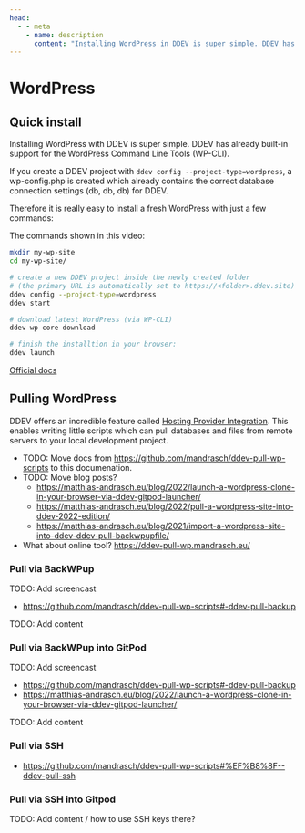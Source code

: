 ```yaml
---
head:
  - - meta
    - name: description
      content: "Installing WordPress in DDEV is super simple. DDEV has already built-in support for the WordPress Command Line Tools (WP-CLI),therefore you can just download WordPress and install it locally:"
---
```


# WordPress

## Quick install

Installing WordPress with DDEV is super simple. DDEV has already built-in support for the WordPress Command Line Tools (WP-CLI).

If you create a DDEV project with `ddev config --project-type=wordpress`, a wp-config.php is created which already contains the correct database connection settings (db, db, db) for DDEV.

Therefore it is really easy to install a fresh WordPress with just a few commands:

<TwoClickYoutubePrivacy videoId="Cn72ix44ex4" />

The commands shown in this video:

```bash
mkdir my-wp-site
cd my-wp-site/

# create a new DDEV project inside the newly created folder
# (the primary URL is automatically set to https://<folder>.ddev.site)
ddev config --project-type=wordpress
ddev start

# download latest WordPress (via WP-CLI)
ddev wp core download

# finish the installtion in your browser:
ddev launch
```

[Official docs](https://ddev.readthedocs.io/en/stable/users/cli-usage/#command-line-setup-example-using-wp-cli)

## Pulling WordPress

DDEV offers an incredible feature called [Hosting Provider Integration](https://ddev.readthedocs.io/en/stable/users/providers/provider-introduction/). This enables writing little scripts which can pull databases and files from remote servers to your local development project.

- TODO: Move docs from https://github.com/mandrasch/ddev-pull-wp-scripts to this documenation.
- TODO: Move blog posts?
  - https://matthias-andrasch.eu/blog/2022/launch-a-wordpress-clone-in-your-browser-via-ddev-gitpod-launcher/
  - https://matthias-andrasch.eu/blog/2022/pull-a-wordpress-site-into-ddev-2022-edition/
  - https://matthias-andrasch.eu/blog/2021/import-a-wordpress-site-into-ddev-ddev-pull-backwpupfile/
- What about online tool? https://ddev-pull-wp.mandrasch.eu/

### Pull via BackWPup

TODO: Add screencast

- https://github.com/mandrasch/ddev-pull-wp-scripts#-ddev-pull-backup

TODO: Add content

### Pull via BackWPup into GitPod

TODO: Add screencast

- https://github.com/mandrasch/ddev-pull-wp-scripts#-ddev-pull-backup
- https://matthias-andrasch.eu/blog/2022/launch-a-wordpress-clone-in-your-browser-via-ddev-gitpod-launcher/

TODO: Add content

### Pull via SSH

- https://github.com/mandrasch/ddev-pull-wp-scripts#%EF%B8%8F--ddev-pull-ssh

<TwoClickYoutubePrivacy videoId="lEGL65H-hts" />

### Pull via SSH into Gitpod

TODO: Add content / how to use SSH keys there?
